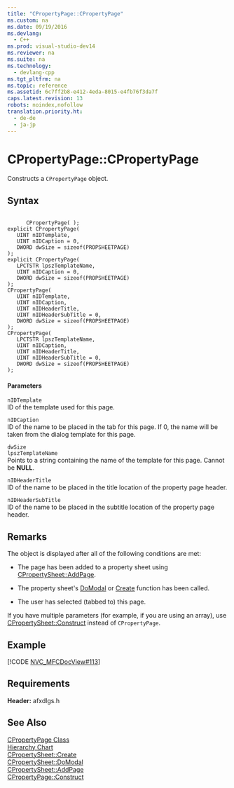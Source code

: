```yaml
---
title: "CPropertyPage::CPropertyPage"
ms.custom: na
ms.date: 09/19/2016
ms.devlang: 
  - C++
ms.prod: visual-studio-dev14
ms.reviewer: na
ms.suite: na
ms.technology: 
  - devlang-cpp
ms.tgt_pltfrm: na
ms.topic: reference
ms.assetid: 6c7ff2b8-e412-4eda-8015-e4fb76f3da7f
caps.latest.revision: 13
robots: noindex,nofollow
translation.priority.ht: 
  - de-de
  - ja-jp
---
```

# CPropertyPage::CPropertyPage
Constructs a `CPropertyPage` object.  
  
## Syntax  
  
```  
  
      CPropertyPage( );   
explicit CPropertyPage(  
   UINT nIDTemplate,  
   UINT nIDCaption = 0,  
   DWORD dwSize = sizeof(PROPSHEETPAGE)  
);  
explicit CPropertyPage(  
   LPCTSTR lpszTemplateName,  
   UINT nIDCaption = 0,  
   DWORD dwSize = sizeof(PROPSHEETPAGE)  
);  
CPropertyPage(  
   UINT nIDTemplate,  
   UINT nIDCaption,  
   UINT nIDHeaderTitle,  
   UINT nIDHeaderSubTitle = 0,  
   DWORD dwSize = sizeof(PROPSHEETPAGE)  
);  
CPropertyPage(  
   LPCTSTR lpszTemplateName,  
   UINT nIDCaption,  
   UINT nIDHeaderTitle,  
   UINT nIDHeaderSubTitle = 0,  
   DWORD dwSize = sizeof(PROPSHEETPAGE)  
);  
```  
  
#### Parameters  
 `nIDTemplate`  
 ID of the template used for this page.  
  
 `nIDCaption`  
 ID of the name to be placed in the tab for this page. If 0, the name will be taken from the dialog template for this page.  
  
 `dwSize`  
 `lpszTemplateName`  
 Points to a string containing the name of the template for this page. Cannot be **NULL**.  
  
 `nIDHeaderTitle`  
 ID of the name to be placed in the title location of the property page header.  
  
 `nIDHeaderSubTitle`  
 ID of the name to be placed in the subtitle location of the property page header.  
  
## Remarks  
 The object is displayed after all of the following conditions are met:  
  
-   The page has been added to a property sheet using [CPropertySheet::AddPage](../vs140/CPropertySheet--AddPage.md).  
  
-   The property sheet's [DoModal](../vs140/CPropertySheet--DoModal.md) or [Create](../vs140/CPropertySheet--Create.md) function has been called.  
  
-   The user has selected (tabbed to) this page.  
  
 If you have multiple parameters (for example, if you are using an array), use [CPropertySheet::Construct](../vs140/CPropertySheet--Construct.md) instead of `CPropertyPage`.  
  
## Example  
 [!CODE [NVC_MFCDocView#113](../CodeSnippet/VS_Snippets_Cpp/NVC_MFCDocView#113)]  
  
## Requirements  
 **Header:** afxdlgs.h  
  
## See Also  
 [CPropertyPage Class](../vs140/CPropertyPage-Class.md)   
 [Hierarchy Chart](../vs140/Hierarchy-Chart.md)   
 [CPropertySheet::Create](../vs140/CPropertySheet--Create.md)   
 [CPropertySheet::DoModal](../vs140/CPropertySheet--DoModal.md)   
 [CPropertySheet::AddPage](../vs140/CPropertySheet--AddPage.md)   
 [CPropertyPage::Construct](../vs140/CPropertyPage--Construct.md)